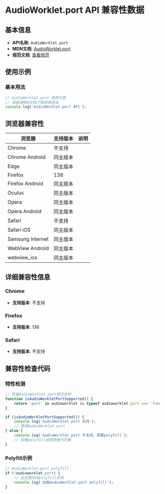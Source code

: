 # AudioWorklet.port API 兼容性数据

## 基本信息

- **API名称**: `AudioWorklet.port`
- **MDN文档**: [AudioWorklet.port](https://developer.mozilla.org/docs/Web/API/AudioWorklet/port)
- **规范文档**: [查看规范](https://webaudio.github.io/web-audio-api/#dom-audioworklet-port)

## 使用示例

### 基本用法

```javascript
// AudioWorklet.port 使用示例
// 请查阅MDN文档了解具体用法
console.log('AudioWorklet.port API');
```

## 浏览器兼容性

| 浏览器 | 支持版本 | 说明 |
|--------|----------|------|
| Chrome | 不支持 |  |
| Chrome Android | 同主版本 |  |
| Edge | 同主版本 |  |
| Firefox | 138 |  |
| Firefox Android | 同主版本 |  |
| Oculus | 同主版本 |  |
| Opera | 同主版本 |  |
| Opera Android | 同主版本 |  |
| Safari | 不支持 |  |
| Safari iOS | 同主版本 |  |
| Samsung Internet | 同主版本 |  |
| WebView Android | 同主版本 |  |
| webview_ios | 同主版本 |  |

## 详细兼容性信息

### Chrome

- **支持版本**: 不支持

### Firefox

- **支持版本**: 138

### Safari

- **支持版本**: 不支持

## 兼容性检查代码

### 特性检测

```javascript
// 检查AudioWorklet.port是否支持
function isAudioWorkletPortSupported() {
    return 'port' in audioworklet && typeof audioworklet.port === 'function';
}

if (isAudioWorkletPortSupported()) {
    console.log('AudioWorklet.port 支持');
    // 使用AudioWorklet.port
} else {
    console.log('AudioWorklet.port 不支持，需要polyfill');
    // 加载polyfill或使用替代方案
}
```

### Polyfill示例

```javascript
// AudioWorklet.port polyfill
if (!audioworklet.port) {
    // 在这里添加polyfill实现
    console.log('加载AudioWorklet.port polyfill');
}
```

